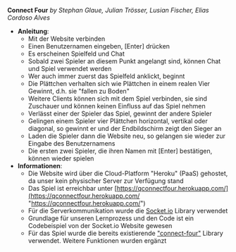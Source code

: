 **Connect Four**
*by Stephan Glaue, Julian Trösser, Lusian Fischer, Elias Cordoso Alves*

 - **Anleitung**:
	 - Mit der Website verbinden
	 - Einen Benutzernamen eingeben, [Enter] drücken
	 - Es erscheinen Spielfeld und Chat
	 - Sobald zwei Spieler an diesem Punkt angelangt sind, können Chat und Spiel verwendet werden
	 - Wer auch immer zuerst das Spielfeld anklickt, beginnt
	 - Die Plättchen verhalten sich wie Plättchen in einem realen Vier Gewinnt, d.h. sie "fallen zu Boden"
	 - Weitere Clients können sich mit dem Spiel verbinden, sie sind Zuschauer und können keinen Einfluss auf das Spiel nehmen
	 - Verlässt einer der Spieler das Spiel, gewinnt der andere Spieler
	 - Gelingen einem Spieler vier Plättchen horizontal, vertikal oder diagonal, so gewinnt er und der Endbildschirm zeigt den Sieger an
	 - Laden die Spieler dann die Website neu, so gelangen sie wieder zur Eingabe des Benutzernamens
	 - Die ersten zwei Spieler, die ihren Namen mit [Enter] bestätigen, können wieder spielen
 - **Informationen**:
	 - Die Website wird über die Cloud-Platform "Heroku" (PaaS) gehostet, da unser kein physischer Server zur Verfügung stand
	 - Das Spiel ist erreichbar unter [https://qconnectfour.herokuapp.com/](https://qconnectfour.herokuapp.com/ "https://qconnectfour.herokuapp.com/")
	 - Für die Serverkommunikation wurde die [Socket.io](https://socket.io) Library verwendet
	 - Grundlage für unseren Lernprozess und den Code ist ein Codebeispiel von der Socket.io Website gewesen
	 - Für das Spiel wurde die bereits existierende [ "connect-four"](https://github.com/bryanbraun/connect-four) Library verwendet. Weitere Funktionen wurden ergänzt
